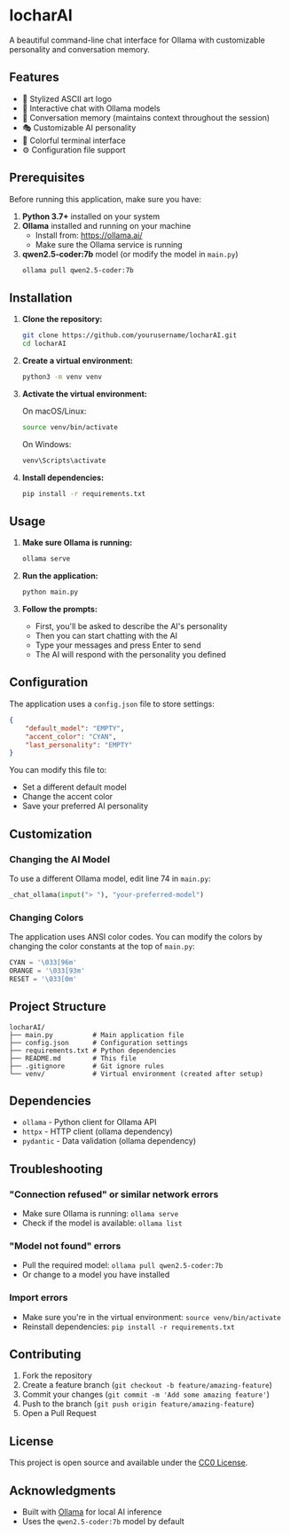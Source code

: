 # locharAI

A beautiful command-line chat interface for Ollama with customizable personality and conversation memory.

## Features

- 🎨 Stylized ASCII art logo
- 💬 Interactive chat with Ollama models
- 🧠 Conversation memory (maintains context throughout the session)
- 🎭 Customizable AI personality
- 🌈 Colorful terminal interface
- ⚙️ Configuration file support

## Prerequisites

Before running this application, make sure you have:

1. **Python 3.7+** installed on your system
2. **Ollama** installed and running on your machine
   - Install from: https://ollama.ai/
   - Make sure the Ollama service is running
3. **qwen2.5-coder:7b** model (or modify the model in `main.py`)
   ```bash
   ollama pull qwen2.5-coder:7b
   ```

## Installation

1. **Clone the repository:**
   ```bash
   git clone https://github.com/yourusername/locharAI.git
   cd locharAI
   ```

2. **Create a virtual environment:**
   ```bash
   python3 -m venv venv
   ```

3. **Activate the virtual environment:**
   
   On macOS/Linux:
   ```bash
   source venv/bin/activate
   ```
   
   On Windows:
   ```bash
   venv\Scripts\activate
   ```

4. **Install dependencies:**
   ```bash
   pip install -r requirements.txt
   ```

## Usage

1. **Make sure Ollama is running:**
   ```bash
   ollama serve
   ```

2. **Run the application:**
   ```bash
   python main.py
   ```

3. **Follow the prompts:**
   - First, you'll be asked to describe the AI's personality
   - Then you can start chatting with the AI
   - Type your messages and press Enter to send
   - The AI will respond with the personality you defined

## Configuration

The application uses a `config.json` file to store settings:

```json
{
    "default_model": "EMPTY",
    "accent_color": "CYAN", 
    "last_personality": "EMPTY"
}
```

You can modify this file to:
- Set a different default model
- Change the accent color
- Save your preferred AI personality

## Customization

### Changing the AI Model

To use a different Ollama model, edit line 74 in `main.py`:

```python
_chat_ollama(input("> "), "your-preferred-model")
```

### Changing Colors

The application uses ANSI color codes. You can modify the colors by changing the color constants at the top of `main.py`:

```python
CYAN = '\033[96m'
ORANGE = '\033[93m'
RESET = '\033[0m'
```

## Project Structure

```
locharAI/
├── main.py          # Main application file
├── config.json      # Configuration settings
├── requirements.txt # Python dependencies
├── README.md        # This file
├── .gitignore       # Git ignore rules
└── venv/            # Virtual environment (created after setup)
```

## Dependencies

- `ollama` - Python client for Ollama API
- `httpx` - HTTP client (ollama dependency)
- `pydantic` - Data validation (ollama dependency)

## Troubleshooting

### "Connection refused" or similar network errors
- Make sure Ollama is running: `ollama serve`
- Check if the model is available: `ollama list`

### "Model not found" errors
- Pull the required model: `ollama pull qwen2.5-coder:7b`
- Or change to a model you have installed

### Import errors
- Make sure you're in the virtual environment: `source venv/bin/activate`
- Reinstall dependencies: `pip install -r requirements.txt`

## Contributing

1. Fork the repository
2. Create a feature branch (`git checkout -b feature/amazing-feature`)
3. Commit your changes (`git commit -m 'Add some amazing feature'`)
4. Push to the branch (`git push origin feature/amazing-feature`)
5. Open a Pull Request

## License

This project is open source and available under the [CC0 License](LICENSE).

## Acknowledgments

- Built with [Ollama](https://ollama.ai/) for local AI inference
- Uses the `qwen2.5-coder:7b` model by default
